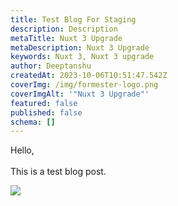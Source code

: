 ```yaml
---
title: Test Blog For Staging
description: Description
metaTitle: Nuxt 3 Upgrade
metaDescription: Nuxt 3 Upgrade
keywords: Nuxt 3, Nuxt 3 upgrade
author: Deeptanshu
createdAt: 2023-10-06T10:51:47.542Z
coverImg: /img/formester-logo.png
coverImgAlt: '"Nuxt 3 Upgrade"'
featured: false
published: false
schema: []
---
```

H﻿ello, \
\
T﻿his is a test blog post.

![](/img/acorn-globus.png)